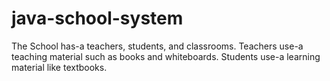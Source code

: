 # java-school-system

The School has-a teachers, students, and classrooms.
Teachers use-a teaching material such as books and whiteboards.
Students use-a learning material like textbooks.